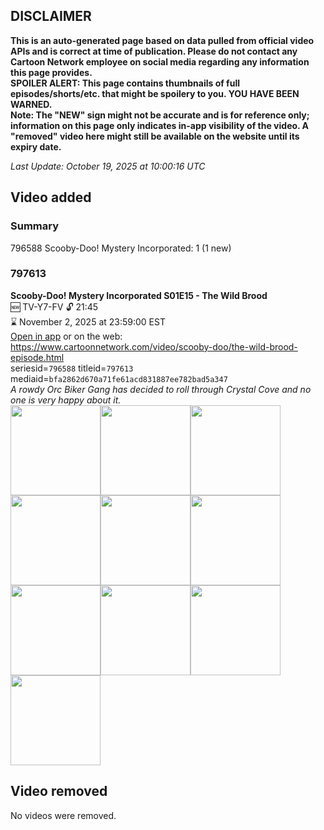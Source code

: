## DISCLAIMER
**This is an auto-generated page based on data pulled from official video APIs and is correct at time of publication. Please do not contact any Cartoon Network employee on social media regarding any information this page provides.**  
**SPOILER ALERT: This page contains thumbnails of full episodes/shorts/etc. that might be spoilery to you. YOU HAVE BEEN WARNED.**  
**Note: The "NEW" sign might not be accurate and is for reference only; information on this page only indicates in-app visibility of the video. A "removed" video here might still be available on the website until its expiry date.**  

_Last Update: October 19, 2025 at 10:00:16 UTC_
## Video added
### Summary
796588 Scooby-Doo! Mystery Incorporated: 1 (1 new)  
### 797613
**Scooby-Doo! Mystery Incorporated S01E15 - The Wild Brood**  
🆕 TV-Y7-FV 🔓 21:45  
⌛ November 2, 2025 at 23:59:00 EST  
[Open in app](https://cnvideo.sercomkc.org/redirector.html?type=cnapp&seriesid=10000000000&titleid=797613&mediaid=bfa2862d670a71fe61acd831887ee782bad5a347) or on the web: https://www.cartoonnetwork.com/video/scooby-doo/the-wild-brood-episode.html  
seriesid=`796588` titleid=`797613` mediaid=`bfa2862d670a71fe61acd831887ee782bad5a347`  
_A rowdy Orc Biker Gang has decided to roll through Crystal Cove and no one is very happy about it._  
<a href="https://s3.amazonaws.com/cartoonorchestrator/797613_001_1280x720.jpg"><img src="https://s3.amazonaws.com/cartoonorchestrator/797613_001_640x360.jpg" height="144px" /></a><a href="https://s3.amazonaws.com/cartoonorchestrator/797613_002_1280x720.jpg"><img src="https://s3.amazonaws.com/cartoonorchestrator/797613_002_640x360.jpg" height="144px" /></a><a href="https://s3.amazonaws.com/cartoonorchestrator/797613_003_1280x720.jpg"><img src="https://s3.amazonaws.com/cartoonorchestrator/797613_003_640x360.jpg" height="144px" /></a><a href="https://s3.amazonaws.com/cartoonorchestrator/797613_004_1280x720.jpg"><img src="https://s3.amazonaws.com/cartoonorchestrator/797613_004_640x360.jpg" height="144px" /></a><a href="https://s3.amazonaws.com/cartoonorchestrator/797613_005_1280x720.jpg"><img src="https://s3.amazonaws.com/cartoonorchestrator/797613_005_640x360.jpg" height="144px" /></a><a href="https://s3.amazonaws.com/cartoonorchestrator/797613_006_1280x720.jpg"><img src="https://s3.amazonaws.com/cartoonorchestrator/797613_006_640x360.jpg" height="144px" /></a><a href="https://s3.amazonaws.com/cartoonorchestrator/797613_007_1280x720.jpg"><img src="https://s3.amazonaws.com/cartoonorchestrator/797613_007_640x360.jpg" height="144px" /></a><a href="https://s3.amazonaws.com/cartoonorchestrator/797613_008_1280x720.jpg"><img src="https://s3.amazonaws.com/cartoonorchestrator/797613_008_640x360.jpg" height="144px" /></a><a href="https://s3.amazonaws.com/cartoonorchestrator/797613_009_1280x720.jpg"><img src="https://s3.amazonaws.com/cartoonorchestrator/797613_009_640x360.jpg" height="144px" /></a><a href="https://s3.amazonaws.com/cartoonorchestrator/797613_010_1280x720.jpg"><img src="https://s3.amazonaws.com/cartoonorchestrator/797613_010_640x360.jpg" height="144px" /></a>
## Video removed
No videos were removed.  
